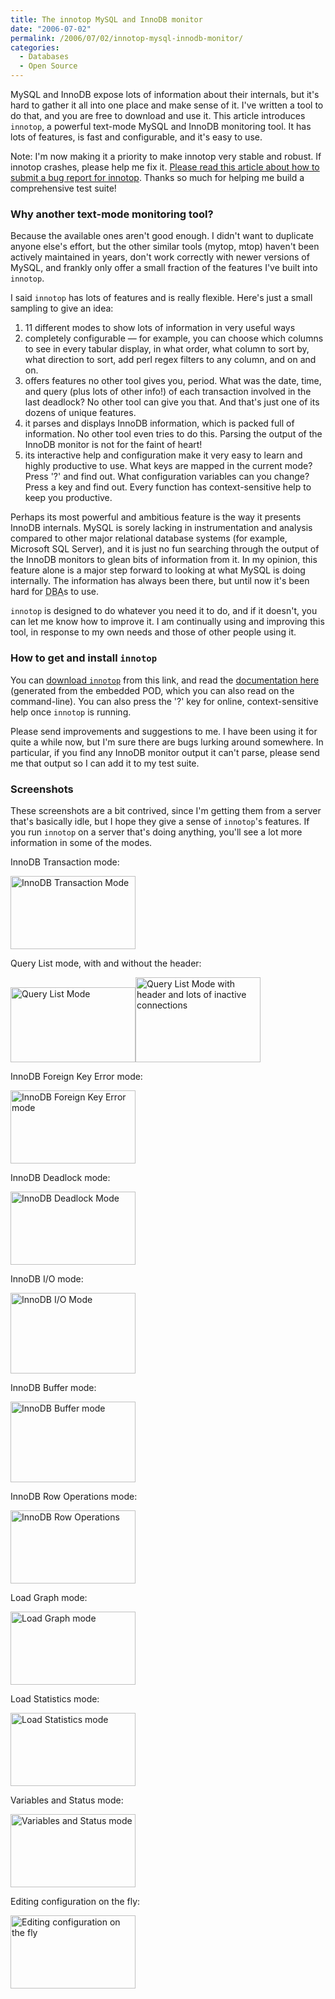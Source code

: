 ```yaml
---
title: The innotop MySQL and InnoDB monitor
date: "2006-07-02"
permalink: /2006/07/02/innotop-mysql-innodb-monitor/
categories:
  - Databases
  - Open Source
---
```


<p>MySQL and InnoDB expose lots of information about their internals, but it's hard to gather it all into one place and make sense of it.  I've written a tool to do that, and you are free to download and use it.  This article introduces <code>innotop</code>, a powerful text-mode MySQL and InnoDB monitoring tool.  It has lots of features, is  fast and configurable, and it's easy to use.</p>

<p>Note: I'm now making it a priority to make innotop very stable and robust.  If innotop crashes, please help me fix it.  <a href="/blog/2006/08/02/what-to-do-when-innotop-crashes/">Please read this article about how to submit a bug report for innotop</a>.  Thanks so much for helping me build a comprehensive test suite!</p>

<h3>Why another text-mode monitoring tool?</h3>

<p>Because the available ones aren't good enough.  I didn't want to duplicate anyone else's effort, but the other similar tools (mytop, mtop) haven't been actively maintained in years, don't work correctly with newer versions of MySQL, and frankly only offer a small fraction of the features I've built into <code>innotop</code>.</p>

<p>I said <code>innotop</code> has lots of features and is really flexible.  Here's just a small sampling to give an idea:</p>

<ol>
	<li>11 different modes to show lots of information in very useful ways</li>
	<li>completely configurable &#8212; for example, you can choose which columns to see in every tabular display, in what order, what column to sort by, what direction to sort, add perl regex filters to any column, and on and on.</li>
	<li>offers features no other tool gives you, period.  What was the date, time, and query (plus lots of other info!) of each transaction involved in the last deadlock?  No other tool can give you that.  And that's just one of its dozens of unique features.</li>
	<li>it parses and displays InnoDB information, which is packed full of information.  No other tool even tries to do this.  Parsing the output of the InnoDB monitor is not for the faint of heart!</li>
	<li>its interactive help and configuration make it very easy to learn and highly productive to use.  What keys are mapped in the current mode?  Press '?' and find out.  What configuration variables can you change?  Press a key and find out.  Every function has context-sensitive help to keep you productive.</li>
</ol>

<p>Perhaps its most powerful and ambitious feature is the way it presents InnoDB internals.  MySQL is sorely lacking in instrumentation and analysis compared to other major relational database systems (for example, Microsoft SQL Server), and it is just no fun searching through the output of the InnoDB monitors to glean bits of information from it.  In my opinion, this feature alone is a major step forward to looking at what MySQL is doing internally.  The information has always been there, but until now it's been hard for <abbr title="Database Administrator">DBA</abbr>s to use.</p>

<p><code>innotop</code> is designed to do whatever you need it to do, and if it doesn't, you can let me know how to improve it.  I am continually using and improving this tool, in response to my own needs and those of other people using it.</p>

<h3>How to get and install <code>innotop</code></h3>

<p>You can <a href="http://code.google.com/p/innotop">download <code>innotop</code></a> from this link, and read the <a href="http://code.google.com/p/innotop/">documentation here</a> (generated from the embedded POD, which you can also read on the command-line).  You can also press the '?' key for online, context-sensitive help once <code>innotop</code> is running.</p>

<p>Please send improvements and suggestions to me.  I have been using it for quite a while now, but I'm sure there are bugs lurking around somewhere.  In particular, if you find any InnoDB monitor output it can't parse, please send me that output so I can add it to my test suite.</p>

<h3>Screenshots</h3>

<p>These screenshots are a bit contrived, since I'm getting them from a server that's basically idle, but I hope they give a sense of <code>innotop</code>'s features.  If you run <code>innotop</code> on a server that's doing anything, you'll see a lot more information in some of the modes.</p>

<p>InnoDB Transaction mode:</p>
<p><a href="/innotop/innotop-screenshot-T-mode.png"><img src="/innotop/innotop-screenshot-T-mode-thumb.png" alt="InnoDB Transaction Mode" width="200" height="117" /></a></p>

<p>Query List mode, with and without the header:</p>
<p><a href="/innotop/innotop-screenshot-Q-mode.png"><img src="/innotop/innotop-screenshot-Q-mode-thumb.png" alt="Query List Mode" width="200" height="120" /><a href="/innotop/innotop-screenshot-Q-mode-2.png"><img src="/innotop/innotop-screenshot-Q-mode-2-thumb.png" alt="Query List Mode with header and lots of inactive connections" width="200" height="136" /></a></p>

<p>InnoDB Foreign Key Error mode:</p>
<p><a href="/innotop/innotop-screenshot-F-mode.png"><img src="/innotop/innotop-screenshot-F-mode-thumb.png" alt="InnoDB Foreign Key Error mode" width="200" height="117" /></a></p>

<p>InnoDB Deadlock mode:</p>
<p><a href="/innotop/innotop-screenshot-D-mode.png"><img src="/innotop/innotop-screenshot-D-mode-thumb.png" alt="InnoDB Deadlock Mode" width="200" height="117" /></a></p>

<p>InnoDB I/O mode:</p>
<p><a href="/innotop/innotop-screenshot-I-mode.png"><img src="/innotop/innotop-screenshot-I-mode-thumb.png" alt="InnoDB I/O Mode" width="200" height="129" /></a></p>

<p>InnoDB Buffer mode:</p>
<p><a href="/innotop/innotop-screenshot-B-mode.png"><img src="/innotop/innotop-screenshot-B-mode-thumb.png" alt="InnoDB Buffer mode" width="200" height="129" /></a></p>

<p>InnoDB Row Operations mode:</p>
<p><a href="/innotop/innotop-screenshot-R-mode.png"><img src="/innotop/innotop-screenshot-R-mode-thumb.png" alt="InnoDB Row Operations" width="200" height="117" /></a></p>

<p>Load Graph mode:</p>
<p><a href="/innotop/innotop-screenshot-G-mode.png"><img src="/innotop/innotop-screenshot-G-mode-thumb.png" alt="Load Graph mode" width="200" height="117" /></a></p>

<p>Load Statistics mode:</p>
<p><a href="/innotop/innotop-screenshot-S-mode.png"><img src="/innotop/innotop-screenshot-S-mode-thumb.png" alt="Load Statistics mode" width="200" height="117" /></a></p>

<p>Variables and Status mode:</p>
<p><a href="/innotop/innotop-screenshot-V-mode.png"><img src="/innotop/innotop-screenshot-V-mode-thumb.png" alt="Variables and Status mode" width="200" height="117" /></a></p>

<p>Editing configuration on the fly:</p>
<p><a href="/innotop/innotop-screenshot-edit-config.png"><img src="/innotop/innotop-screenshot-edit-config-thumb.png" alt="Editing configuration on the fly" width="200" height="117" /></a></p>
